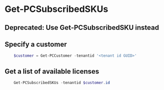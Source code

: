# Get-PCSubscribedSKUs #

## Deprecated: Use Get-PCSubscribedSKU instead ##

## Specify a customer ##

```powershell
    $customer = Get-PCCustomer -tenantid '<tenant id GUID>'
```

## Get a list of available licenses ##

```powershell
    Get-PCSubscribedSKUs -tenantid $customer.id
```
